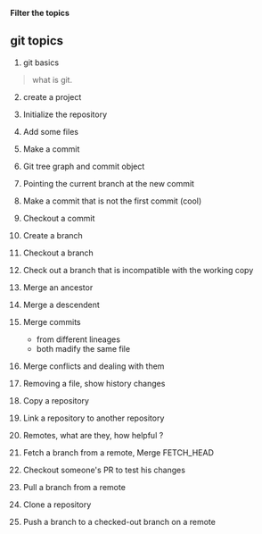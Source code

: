 **Filter the topics**

git topics
----------

1. git basics
 > what is git.

2. create a project

3. Initialize the repository

4. Add some files

5. Make a commit

6. Git tree graph and commit object

7. Pointing the current branch at the new commit

8. Make a commit that is not the first commit (cool)

9. Checkout a commit

10. Create a branch

11. Checkout a branch

12. Check out a branch that is incompatible with the working copy

13. Merge an ancestor

14. Merge a descendent

15. Merge commits 
    * from different lineages
    * both madify the same file

16. Merge conflicts and dealing with them

17. Removing a file, show history changes

18. Copy a repository

19. Link a repository to another repository

20. Remotes, what are they, how helpful ?

21. Fetch a branch from a remote, Merge FETCH_HEAD

22. Checkout someone's PR to test his changes

23. Pull a branch from a remote

24. Clone a repository

25. Push a branch to a checked-out branch on a remote